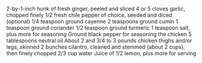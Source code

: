 2-by-1-inch hunk of fresh ginger, peeled and sliced
4 or 5 cloves garlic, chopped finely
1/2 fresh chile pepper of choice, seeded and diced (optional)
1/4 teaspoon ground cayenne
2 teaspoons ground cumin
1 teaspoon ground coriander
1/2 teaspoon ground turmeric
1 teaspoon salt, plus more for seasoning
Ground black pepper for seasoning the chicken
5 tablespoons neutral oil
About 2 and 3/4 to 3 pounds chicken thighs and/or legs, skinned
2 bunches cilantro, cleaned and stemmed (about 2 cups), then finely chopped
2/3 cup water
Juice of 1/2 lemon, plus more for serving
